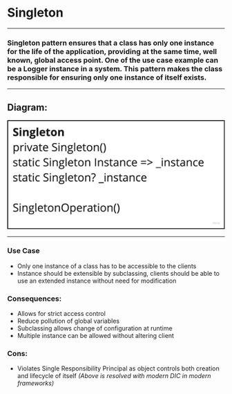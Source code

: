 # Singleton

---
### Singleton pattern ensures that a class has only one instance for the life of the application, providing at the same time, well known, global access point. One of the use case example can be a Logger instance in a system. This pattern makes the class responsible for ensuring only one instance of itself exists.

---
## Diagram:
![Singleton Diagram](Singleton.png)

---
### Use Case

- Only one instance of a class has to be accessible to the clients
- Instance should be extensible by subclassing, clients should be able to use an extended instance without need for modification

### Consequences:

- Allows for strict access control
- Reduce pollution of global variables
- Subclassing allows change of configuration at runtime
- Multiple instance can be allowed without altering client

### Cons:

- Violates Single Responsibility Principal as object controls both creation and lifecycle of itself *(Above is resolved with modern DIC in modern frameworks)*
